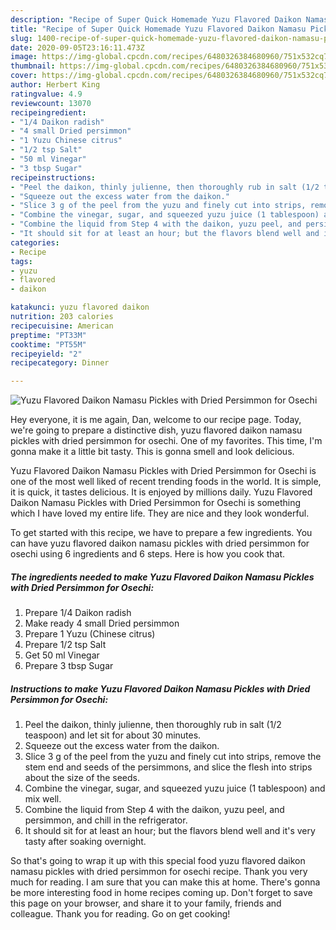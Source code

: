 ```yaml
---
description: "Recipe of Super Quick Homemade Yuzu Flavored Daikon Namasu Pickles with Dried Persimmon for Osechi"
title: "Recipe of Super Quick Homemade Yuzu Flavored Daikon Namasu Pickles with Dried Persimmon for Osechi"
slug: 1400-recipe-of-super-quick-homemade-yuzu-flavored-daikon-namasu-pickles-with-dried-persimmon-for-osechi
date: 2020-09-05T23:16:11.473Z
image: https://img-global.cpcdn.com/recipes/6480326384680960/751x532cq70/yuzu-flavored-daikon-namasu-pickles-with-dried-persimmon-for-osechi-recipe-main-photo.jpg
thumbnail: https://img-global.cpcdn.com/recipes/6480326384680960/751x532cq70/yuzu-flavored-daikon-namasu-pickles-with-dried-persimmon-for-osechi-recipe-main-photo.jpg
cover: https://img-global.cpcdn.com/recipes/6480326384680960/751x532cq70/yuzu-flavored-daikon-namasu-pickles-with-dried-persimmon-for-osechi-recipe-main-photo.jpg
author: Herbert King
ratingvalue: 4.9
reviewcount: 13070
recipeingredient:
- "1/4 Daikon radish"
- "4 small Dried persimmon"
- "1 Yuzu Chinese citrus"
- "1/2 tsp Salt"
- "50 ml Vinegar"
- "3 tbsp Sugar"
recipeinstructions:
- "Peel the daikon, thinly julienne, then thoroughly rub in salt (1/2 teaspoon) and let sit for about 30 minutes."
- "Squeeze out the excess water from the daikon."
- "Slice 3 g of the peel from the yuzu and finely cut into strips, remove the stem end and seeds of the persimmons, and slice the flesh into strips about the size of the seeds."
- "Combine the vinegar, sugar, and squeezed yuzu juice (1 tablespoon) and mix well."
- "Combine the liquid from Step 4 with the daikon, yuzu peel, and persimmon, and chill in the refrigerator."
- "It should sit for at least an hour; but the flavors blend well and it&#39;s very tasty after soaking overnight."
categories:
- Recipe
tags:
- yuzu
- flavored
- daikon

katakunci: yuzu flavored daikon 
nutrition: 203 calories
recipecuisine: American
preptime: "PT33M"
cooktime: "PT55M"
recipeyield: "2"
recipecategory: Dinner

---
```



![Yuzu Flavored Daikon Namasu Pickles with Dried Persimmon for Osechi](https://img-global.cpcdn.com/recipes/6480326384680960/751x532cq70/yuzu-flavored-daikon-namasu-pickles-with-dried-persimmon-for-osechi-recipe-main-photo.jpg)

Hey everyone, it is me again, Dan, welcome to our recipe page. Today, we're going to prepare a distinctive dish, yuzu flavored daikon namasu pickles with dried persimmon for osechi. One of my favorites. This time, I'm gonna make it a little bit tasty. This is gonna smell and look delicious.



Yuzu Flavored Daikon Namasu Pickles with Dried Persimmon for Osechi is one of the most well liked of recent trending foods in the world. It is simple, it is quick, it tastes delicious. It is enjoyed by millions daily. Yuzu Flavored Daikon Namasu Pickles with Dried Persimmon for Osechi is something which I have loved my entire life. They are nice and they look wonderful.


To get started with this recipe, we have to prepare a few ingredients. You can have yuzu flavored daikon namasu pickles with dried persimmon for osechi using 6 ingredients and 6 steps. Here is how you cook that.

<!--inarticleads1-->

##### The ingredients needed to make Yuzu Flavored Daikon Namasu Pickles with Dried Persimmon for Osechi:

1. Prepare 1/4 Daikon radish
1. Make ready 4 small Dried persimmon
1. Prepare 1 Yuzu (Chinese citrus)
1. Prepare 1/2 tsp Salt
1. Get 50 ml Vinegar
1. Prepare 3 tbsp Sugar




<!--inarticleads2-->

##### Instructions to make Yuzu Flavored Daikon Namasu Pickles with Dried Persimmon for Osechi:

1. Peel the daikon, thinly julienne, then thoroughly rub in salt (1/2 teaspoon) and let sit for about 30 minutes.
1. Squeeze out the excess water from the daikon.
1. Slice 3 g of the peel from the yuzu and finely cut into strips, remove the stem end and seeds of the persimmons, and slice the flesh into strips about the size of the seeds.
1. Combine the vinegar, sugar, and squeezed yuzu juice (1 tablespoon) and mix well.
1. Combine the liquid from Step 4 with the daikon, yuzu peel, and persimmon, and chill in the refrigerator.
1. It should sit for at least an hour; but the flavors blend well and it&#39;s very tasty after soaking overnight.




So that's going to wrap it up with this special food yuzu flavored daikon namasu pickles with dried persimmon for osechi recipe. Thank you very much for reading. I am sure that you can make this at home. There's gonna be more interesting food in home recipes coming up. Don't forget to save this page on your browser, and share it to your family, friends and colleague. Thank you for reading. Go on get cooking!
